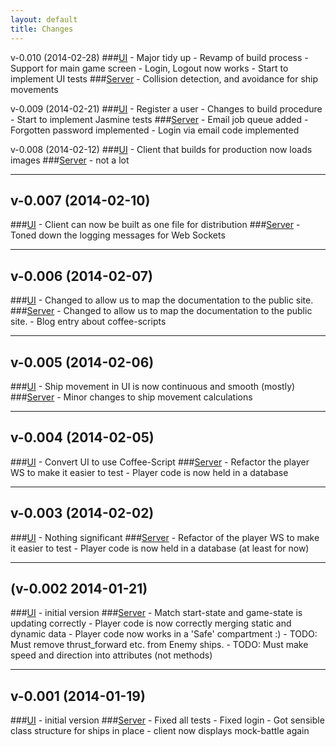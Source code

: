 ```yaml
---
layout: default
title: Changes
---
```

v-0.010 (2014-02-28)
###[UI]()
    - Major tidy up
    - Revamp of build process
    - Support for main game screen
    - Login, Logout now works
    - Start to implement UI tests
###[Server]()
    - Collision detection, and avoidance for ship movements

v-0.009 (2014-02-21)
###[UI](https://github.com/spacebotwar/space-bot-war/commit/ec3167b54d8b4ce3c0e1af260d862de4eb8f71e0)
    - Register a user
    - Changes to build procedure
    - Start to implement Jasmine tests
###[Server](https://github.com/spacebotwar/space-bot-war/commit/ec3167b54d8b4ce3c0e1af260d862de4eb8f71e0)
    - Email job queue added
    - Forgotten password implemented
    - Login via email code implemented

v-0.008 (2014-02-12)
###[UI](https://github.com/spacebotwar/space-bot-war-client/commit/b08fdb439122dabf941f7a85e8b61551cc1b332a)
    - Client that builds for production now loads images
###[Server](https://github.com/spacebotwar/space-bot-war/commit/05d4c150b12131a62c1ea053b5359509cbdc5b70)
    - not a lot

---
v-0.007 (2014-02-10)
-------------------
###[UI](https://github.com/spacebotwar/space-bot-war-client/commit/9883d91d3e263a92d2ef74a4389ca391460aeba1)
    - Client can now be built as one file for distribution
###[Server](https://github.com/spacebotwar/space-bot-war/commit/197a363702a375299a7c73c50f662f229dcfd8c9)
    - Toned down the logging messages for Web Sockets

---

v-0.006 (2014-02-07)
-------------------
###[UI](https://github.com/spacebotwar/space-bot-war-client/commit/ba6a3b534ecffb87c8ef7d09d1cef5299e6309e0)
    - Changed to allow us to map the documentation to the public site.
###[Server](https://github.com/spacebotwar/space-bot-war/commit/29d6707f39a89a139281ce4d9e41f2e2755f24d5)
    - Changed to allow us to map the documentation to the public site.
    - Blog entry about coffee-scripts

---

v-0.005 (2014-02-06)
-------------------
###[UI](https://github.com/spacebotwar/space-bot-war-client/commit/609730108eec335a7f6f91f906362f03ac402911)
    - Ship movement in UI is now continuous and smooth (mostly)
###[Server](https://github.com/spacebotwar/space-bot-war/commit/96d5dc91eb5d1480c759b4b512c791fec98b0ddc)
    - Minor changes to ship movement calculations

---

v-0.004 (2014-02-05)
-------------------
###[UI](https://github.com/spacebotwar/space-bot-war-client/commit/8148f6ef9f1642c32f4b0187a11d04b659f3ce30)
    - Convert UI to use Coffee-Script
###[Server](https://github.com/spacebotwar/space-bot-war/commit/7c0ca4cb965aaf185235d2e88728b483e7e891e7)
    - Refactor the player WS to make it easier to test
    - Player code is now held in a database

---

v-0.003 (2014-02-02)
-------------------
###[UI](https://github.com/spacebotwar/space-bot-war-client/commit/4dadb5578d09d2ec93907c19e048f677024ca31a)
    - Nothing significant
###[Server](https://github.com/spacebotwar/space-bot-war/commit/03a0672943e973f3bdd8d27cf67633f64b440a74)
    - Refactor of the player WS to make it easier to test
    - Player code is now held in a database (at least for now)

---

(v-0.002 2014-01-21)
-------------------
###[UI](https://github.com/spacebotwar/space-bot-war-client/commit/e02ce167546bedd21977b51d7029c01de839c6df)
    - initial version
###[Server](https://github.com/spacebotwar/space-bot-war/commit/6a3ecd39946e5949c0dc54e538df4e213bc37d36)
    - Match start-state and game-state is updating correctly
    - Player code is now correctly merging static and dynamic data
    - Player code now works in a 'Safe' compartment :)
    - TODO: Must remove thrust_forward etc. from Enemy ships.
    - TODO: Must make speed and direction into attributes (not methods)

---

v-0.001 (2014-01-19)
-------------------
###[UI](https://github.com/spacebotwar/space-bot-war-client/commit/e02ce167546bedd21977b51d7029c01de839c6df)
    - initial version
###[Server](https://github.com/spacebotwar/space-bot-war/commit/a014862d5049b229cc6898b142a2019ebf162418)
    - Fixed all tests
    - Fixed login
    - Got sensible class structure for ships in place
    - client now displays mock-battle again
